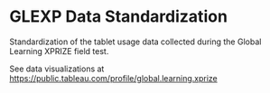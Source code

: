 # GLEXP Data Standardization

Standardization of the tablet usage data collected during the Global Learning XPRIZE field test.

See data visualizations at https://public.tableau.com/profile/global.learning.xprize
